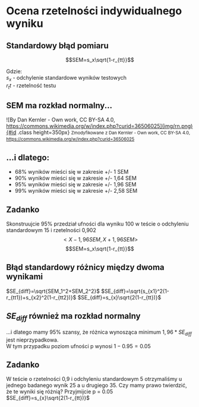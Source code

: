 # Ocena rzetelności indywidualnego wyniku

## Standardowy błąd pomiaru
$$SEM=s_x\sqrt{1-r_{tt}}$$  
  
Gdzie:  
$s_x$ - odchylenie standardowe wyników testowych  
$r_tt$ - rzetelność testu  

## SEM ma rozkład normalny...
![By Dan Kernler - Own work, CC BY-SA 4.0, https://commons.wikimedia.org/w/index.php?curid=36506025](img/rn.png){#id .class height=350px}
<small>Zmodyfikowane z Dan Kernler - Own work, CC BY-SA 4.0, https://commons.wikimedia.org/w/index.php?curid=36506025</small>

## ...i dlatego:
- 68% wyników mieści się w zakresie +/- 1 SEM
- 90% wyników mieści się w zakresie +/- 1,64 SEM
- 95% wyników mieści się w zakresie +/- 1,96 SEM
- 99% wyników mieści się w zakresie +/- 2,58 SEM

## Zadanko
Skonstruujcie 95% przedział ufności dla wyniku 100 w teście o odchyleniu standardowym 15 i rzetelności 0,902
$$<X-1,96 SEM, X+1,96 SEM>$$
$$SEM=s_x\sqrt{1-r_{tt}}$$ 

## Błąd standardowy różnicy między dwoma wynikami
$SE_{diff}=\sqrt{SEM_1^2+SEM_2^2}$
$SE_{diff}=\sqrt{s_{x1}^2(1-r_{tt1})+s_{x2}^2(1-r_{tt2})}$
$SE_{diff}=s_{x}\sqrt{2(1-r_{tt})}$  

## $SE_{diff}$ również ma rozkład normalny
...i dlatego mamy 95% szansy, że różnica wynosząca minimum $1,96 * SE_{diff}$ jest nieprzypadkowa.  
W tym przypadku poziom ufności p wynosi $1-0.95=0.05$

## Zadanko
W teście o rzetelności 0,9 i odchyleniu standardowym 5 otrzymaliśmy u jednego badanego wynik 25 a u drugiego 35. Czy mamy prawo twierdzić, że te wyniki się różnią? Przyjmijcie p = 0.05  
$SE_{diff}=s_{x}\sqrt{2(1-r_{tt})}$   